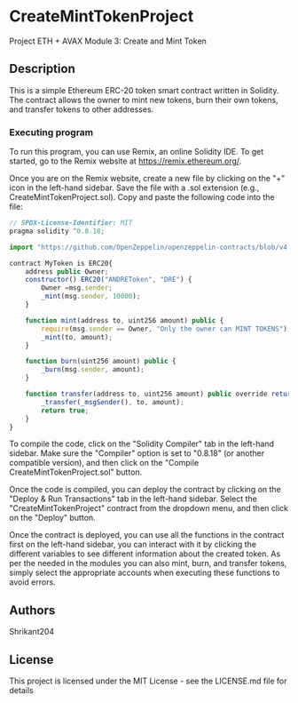 # CreateMintTokenProject

Project ETH + AVAX Module 3: Create and Mint Token

## Description

This is a simple Ethereum ERC-20 token smart contract written in Solidity. The contract allows the owner to mint new tokens, burn their own tokens, and transfer tokens to other addresses.

### Executing program

To run this program, you can use Remix, an online Solidity IDE. To get started, go to the Remix website at https://remix.ethereum.org/.

Once you are on the Remix website, create a new file by clicking on the "+" icon in the left-hand sidebar. Save the file with a .sol extension (e.g., CreateMintTokenProject.sol). Copy and paste the following code into the file:

```javascript
// SPDX-License-Identifier: MIT
pragma solidity ^0.8.18;

import "https://github.com/OpenZeppelin/openzeppelin-contracts/blob/v4.0.0/contracts/token/ERC20/ERC20.sol";

contract MyToken is ERC20{
    address public Owner;
    constructor() ERC20("ANDREToken", "DRE") {
        Owner =msg.sender;
        _mint(msg.sender, 10000);
    }

    function mint(address to, uint256 amount) public {
        require(msg.sender == Owner, "Only the owner can MINT TOKENS");
        _mint(to, amount);
    }

    function burn(uint256 amount) public {
        _burn(msg.sender, amount);
    }

    function transfer(address to, uint256 amount) public override returns (bool) {
        _transfer(_msgSender(), to, amount);
        return true;
    }
}

```

To compile the code, click on the "Solidity Compiler" tab in the left-hand sidebar. Make sure the "Compiler" option is set to "0.8.18" (or another compatible version), and then click on the "Compile CreateMintTokenProject.sol" button.

Once the code is compiled, you can deploy the contract by clicking on the "Deploy & Run Transactions" tab in the left-hand sidebar. Select the "CreateMintTokenProject" contract from the dropdown menu, and then click on the "Deploy" button.

Once the contract is deployed, you can use all the functions in the contract first on the left-hand sidebar, you can interact with it by clicking the different variables to see different information about the created token. As per the needed in the modules you can also mint, burn, and transfer tokens, simply select the appropriate accounts when executing these functions to avoid errors.

## Authors

Shrikant204

## License

This project is licensed under the MIT License - see the LICENSE.md file for details

